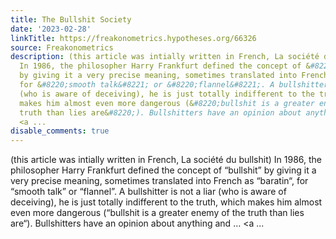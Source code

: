 ```yaml
---
title: The Bullshit Society
date: '2023-02-28'
linkTitle: https://freakonometrics.hypotheses.org/66326
source: Freakonometrics
description: (this article was intially written in French, La société du bullshit)
  In 1986, the philosopher Harry Frankfurt defined the concept of &#8220;bullshit&#8221;
  by giving it a very precise meaning, sometimes translated into French as &#8220;baratin&#8220;,
  for &#8220;smooth talk&#8221; or &#8220;flannel&#8221;. A bullshitter is not a liar
  (who is aware of deceiving), he is just totally indifferent to the truth, which
  makes him almost even more dangerous (&#8220;bullshit is a greater enemy of the
  truth than lies are&#8220;). Bullshitters have an opinion about anything and &#8230;
  <a ...
disable_comments: true
---
```

(this article was intially written in French, La société du bullshit) In 1986, the philosopher Harry Frankfurt defined the concept of &#8220;bullshit&#8221; by giving it a very precise meaning, sometimes translated into French as &#8220;baratin&#8220;, for &#8220;smooth talk&#8221; or &#8220;flannel&#8221;. A bullshitter is not a liar (who is aware of deceiving), he is just totally indifferent to the truth, which makes him almost even more dangerous (&#8220;bullshit is a greater enemy of the truth than lies are&#8220;). Bullshitters have an opinion about anything and &#8230; <a ...